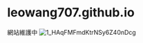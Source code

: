 # leowang707.github.io
網站維護中
![1_HAqFMFmdKtrNSy6Z40nDcg](https://user-images.githubusercontent.com/123796266/216571346-f18c19a8-2fa9-4093-a8e3-725c055f30a5.png)
